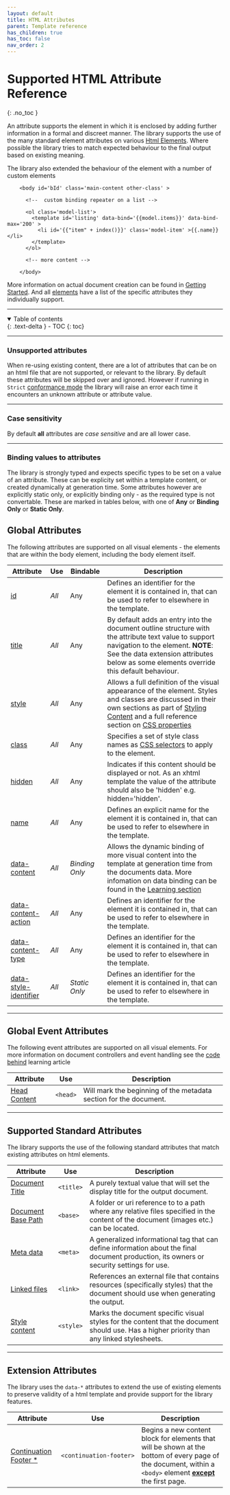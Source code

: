 ```yaml
---
layout: default
title: HTML Attributes
parent: Template reference
has_children: true
has_toc: false
nav_order: 2
---
```


# Supported HTML Attribute Reference
{: .no_toc }

An attribute supports the element in which it is enclosed by adding further information in a formal and discreet manner. The library supports the use of the many standard element attributes on various <a href='../htmltags/' >Html Elements</a>. Where possible the library tries to match expected behaviour to the final output based on existing meaning.

The library also extended the behaviour of the element with a number of custom elements

```
    <body id='bId' class='main-content other-class' >
   
      <!--  custom binding repeater on a list -->

      <ol class='model-list'>
        <template id='listing' data-bind='{{model.items}}' data-bind-max='200' >
          <li id='{{"item" + index()}}' class='model-item' >{{.name}}</li>
        </template>
      </ol>

      <!-- more content -->

    </body>
```


More information on actual document creation can be found in <a href='/index.html'>Getting Started</a>. And all <a href='/reference/htmltags/' >elements</a> have a list of the specific attributes they individually support.

---

<details open markdown="block">
  <summary>
    Table of contents
  </summary>
  {: .text-delta }
- TOC
{: toc}
</details>

---

### Unsupported attributes

When re-using existing content, there are a lot of attributes that can be on an html file that are not supported, or relevant to the library. By default these attributes will be skipped over and ignored. However if running in <code>Strict</code> <a href='/learning/templates/conformancemode.html'>conformance mode</a> the library will raise an error each time it encounters an unknown attribute or attribute value.

---

### Case sensitivity

By default **all** attributes are *case sensitive* and are all lower case.

---

### Binding values to attributes

The library is strongly typed and expects specific types to be set on a value of an attribute. These can be explicity set within a template content, or created dynamically at generation time. Some attributes however are explicitly static only, or explicitly binding only - as the required type is not convertable. These are marked in tables below, with one of **Any** or **Binding Only** or **Static Only**.


## Global Attributes

The following attributes are supported on all visual elements - the elements that are within the body element, including the body element itself.

| Attribute  | Use | Bindable  | Description |
|---|---|---|--|
| <a href='global/id.html' >id</a>   | *All* | Any | Defines an identifier for the element it is contained in, that can be used to refer to elsewhere in the template.   |
| <a href='global/title.html' >title</a>   | *All* | Any | By default adds an entry into the document outline structure with the attribute text value to support navigation to the element. **NOTE**: See the data extension attributes below as some elements override this default behaviour.   |
| <a href='global/style.html' >style</a>   | *All* | Any | Allows a full definition of the visual appearance of the element. Styles and classes are discussed in their own sections as part of <a href='/styling_content.html'>Styling Content</a> and a full reference section on <a href='/reference/cssproperties/'>CSS properties</a>    |
| <a href='global/class.html' >class</a>   | *All* | Any | Specifies a set of style class names as <a href='/reference/cssselectors/'>CSS selectors</a> to apply to the element.   |
| <a href='global/hidden.html' >hidden</a>   | *All* | Any | Indicates if this content should be displayed or not. As an xhtml template the value of the attribute should also be 'hidden' e.g. hidden='hidden'.  |
| <a href='global/name.html' >name</a>   | *All* | Any | Defines an explicit name for the element it is contained in, that can be used to refer to elsewhere in the template.   |
| <a href='global/data-content.html' >data-content</a>   | *All* | *Binding Only* | Allows the dynamic binding of more visual content into the template at generation time from the documents data. More infomation on data binding can be found in the <a href='/learning/' >Learning section</a>   |
| <a href='global/data-content-action.html' >data-content-action</a>   | *All* | Any | Defines an identifier for the element it is contained in, that can be used to refer to elsewhere in the template.   |
| <a href='global/data-content-type.html' >data-content-type</a>   | *All* | Any | Defines an identifier for the element it is contained in, that can be used to refer to elsewhere in the template.   |
| <a href='global/data-style-identifier.html' >data-style-identifier</a>   | *All* | *Static Only* | Defines an identifier for the element it is contained in, that can be used to refer to elsewhere in the template.   |

---

## Global Event Attributes


The following event attributes are supported on all visual elements. For more information on document controllers and event handling see the <a href='/learning/binding/codebehind.html'>code behind</a> learning article

| Attribute  | Use  | Description |
|---|---|---|
| <a href='tags/head.html' >Head Content</a>   | <code>&lt;head&gt;</code> | Will mark the beginning of the metadata section for the document.   |


---

## Supported Standard Attributes


The library supports the use of the following standard attributes that match existing attributes on html elements.

| Attribute  | Use  | Description |
|---|---|---|
| <a href='tags/title.html' >Document Title</a>   | <code>&lt;title&gt;</code> | A purely textual value that will set the display title for the output document.   |
| <a href='tags/base.html' >Document Base Path</a>   | <code>&lt;base&gt;</code> | A folder or uri reference to to a path where any relative files specified in the content of the document (images etc.) can be located.  |
| <a href='tags/meta.html' >Meta data</a>   | <code>&lt;meta&gt;</code> | A generalized informational tag that can define information about the final document production, its owners or security settings for use.  |
| <a href='tags/link.html' >Linked files</a>   | <code>&lt;link&gt;</code> | References an external file that contains resources (specifically styles) that the document should use when generating the output.  |
| <a href='tags/styles.html' >Style content</a>   | <code>&lt;style&gt;</code> | Marks the document specific visual styles for the content that the document should use. Has a higher priority than any linked stylesheets.  |


---

## Extension Attributes


The library uses the <code>data-*</code> attributes to extend the use of existing elements to preserve validity of a html template and provide support for the library features.

| Attribute  | Use  | Description |
|---|---|---|
| <a href='tags/contfooter.html' >Continuation Footer *</a>   | <code>&lt;continuation&#8209;footer&gt;</code> | Begins a new content block for elements that will be shown at the bottom of every page of the document, within a <code>&lt;body&gt;</code> element **<u>except</u>** the first page.   |


